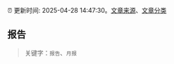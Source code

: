 :alarm_clock: 更新时间: 2025-04-28 14:47:30。[文章来源](/README.md)、[文章分类](/TAGS.md)

## 报告


> 关键字：`报告`、`月报`



